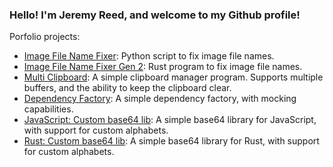 ### Hello!  I'm Jeremy Reed, and welcome to my Github profile!

Porfolio projects:
- [Image File Name Fixer](https://gitlab.com/jeremymreed/image-file-name-fixer): Python script to fix image file names.
- [Image File Name Fixer Gen 2](https://github.com/jeremymreed/image-file-name-fixer): Rust program to fix image file names.
- [Multi Clipboard](https://github.com/jeremymreed/multi-clipboard): A simple clipboard manager program.  Supports multiple buffers, and the ability to keep the clipboard clear.
- [Dependency Factory](https://www.npmjs.com/package/dependency-factory): A simple dependency factory, with mocking capabilities.
- [JavaScript: Custom base64 lib](https://gitlab.com/jeremymreed/base64-javascript): A simple base64 library for JavaScript, with support for custom alphabets.
- [Rust: Custom base64 lib](https://gitlab.com/jeremymreed/base64-lib): A simple base64 library for Rust, with support for custom alphabets.

